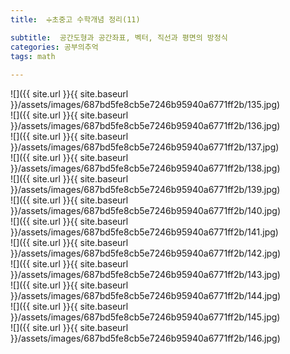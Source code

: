 ```yaml
---
title:  ➗초중고 수학개념 정리(11)

subtitle:  공간도형과 공간좌표, 벡터, 직선과 평면의 방정식
categories: 공부의추억 
tags: math
 
---
```


  
![]({{ site.url }}{{ site.baseurl }}/assets/images/687bd5fe8cb5e7246b95940a6771ff2b/135.jpg)  
![]({{ site.url }}{{ site.baseurl }}/assets/images/687bd5fe8cb5e7246b95940a6771ff2b/136.jpg)  
![]({{ site.url }}{{ site.baseurl }}/assets/images/687bd5fe8cb5e7246b95940a6771ff2b/137.jpg)  
![]({{ site.url }}{{ site.baseurl }}/assets/images/687bd5fe8cb5e7246b95940a6771ff2b/138.jpg)  
![]({{ site.url }}{{ site.baseurl }}/assets/images/687bd5fe8cb5e7246b95940a6771ff2b/139.jpg)  
![]({{ site.url }}{{ site.baseurl }}/assets/images/687bd5fe8cb5e7246b95940a6771ff2b/140.jpg)  
![]({{ site.url }}{{ site.baseurl }}/assets/images/687bd5fe8cb5e7246b95940a6771ff2b/141.jpg)  
![]({{ site.url }}{{ site.baseurl }}/assets/images/687bd5fe8cb5e7246b95940a6771ff2b/142.jpg)  
![]({{ site.url }}{{ site.baseurl }}/assets/images/687bd5fe8cb5e7246b95940a6771ff2b/143.jpg)  
![]({{ site.url }}{{ site.baseurl }}/assets/images/687bd5fe8cb5e7246b95940a6771ff2b/144.jpg)  
![]({{ site.url }}{{ site.baseurl }}/assets/images/687bd5fe8cb5e7246b95940a6771ff2b/145.jpg)  
![]({{ site.url }}{{ site.baseurl }}/assets/images/687bd5fe8cb5e7246b95940a6771ff2b/146.jpg)  
